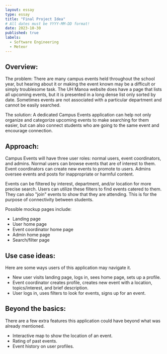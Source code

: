 ```yaml
---
layout: essay
type: essay
title: "Final Project Idea"
# All dates must be YYYY-MM-DD format!
date: 2023-10-30
published: true
labels:
  - Software Engineering
  - Meteor
---
```


## Overview:

The problem: There are many campus events held throughout the school year, but hearing about it or making the event known may be a difficult or simply troublesome task. The UH Manoa website does have a page that lists all upcoming events, but it is presented in a long dense list only sorted by date. Sometimes events are not associated with a particular department and cannot be easily searched.

The solution: A dedicated Campus Events application can help not only organize and categorize upcoming events to make searching for them easier, but can also connect students who are going to the same event and encourage connection.

## Approach:

Campus Events will have three user roles: normal users, event coordinators, and admins. Normal users can browse events that are of interest to them. Event coordinators can create new events to promote to users. Admins oversee events and posts for inappropriate or harmful content.

Events can be filtered by interest, department, and/or location for more precise search. Users can utilize these filters to find events catered to them. They can also "join" events to show that they are attending. This is for the purpose of connectivity between students.

Possible mockup pages include:
- Landing page
- User home page
- Event coordinator home page
- Admin home page
- Search/filter page

## Use case ideas:

Here are some ways users of this application may navigate it.

- New user visits landing page, logs in, sees home page, sets up a profile.
- Event coordinator creates profile, creates new event with a location, topics/interest, and brief description.
- User logs in, uses filters to look for events, signs up for an event.

## Beyond the basics:

There are a few extra features this application could have beyond what was already mentioned.

- Interactive map to show the location of an event.
- Rating of past events.
- Event history on user profiles.
